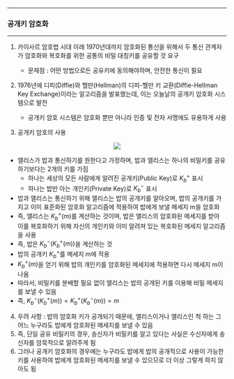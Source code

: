 -----
### 공개키 암호화
-----
1. 카이사르 암호법 시대 이래 1970년대까지 암호화된 통신을 위해서 두 통신 관계자가 암호화와 복호화를 위한 공통의 비밀 대칭키를 공유할 것 요구
   - 문제점 : 어떤 방법으로든 공유키에 동의해야하며, 안전한 통신이 필요

2. 1976년에 디피(Diffie)와 헬만(Hellman)의 디피-헬만 키 교환(Diffie-Hellman Key Exchange)이라는 알고리즘을 발표했는데, 이는 오늘날의 공개키 암호화 시스템으로 발전
   - 공개키 암호 시스템은 암호화 뿐만 아니라 인증 및 전자 서명에도 유용하게 사용

3. 공개키 암호의 사용
<div align="center">
<img src="https://github.com/user-attachments/assets/5ce46f15-96db-42d8-84bd-8fb309938402">
</div>

   - 앨리스가 밥과 통신하기를 원한다고 가정하며, 밥과 앨리스는 하나의 비밀키를 공유하기보다는 2개의 키를 가짐
     + 하나는 세상의 모든 사람에게 알려진 공개키(Public Key)로 $K^{+}_{b}$ 표시
     + 하나는 밥만 아는 개인키(Private Key)로 $K^{-}_{b}$ 표시
   - 밥과 앨리스는 통신하기 위해 앨리스는 밥의 공개키를 알아오며, 밥의 공개키를 가지고 이미 표준화된 암호화 알고리즘에 적용하여 밥에게 보낼 메세지 m을 암호화
   - 즉, 앨리스는 $K^{+}_{b}(m)$를 계산하는 것이며, 밥은 앨리스의 암호화된 메세지를 받아 이를 복호화하기 위해 자신의 개인키와 이미 알려져 있는 복호화된 메세지 알고리즘을 사용
   - 즉, 밥은 $K^{-}_{b}(K^{+}_{b}(m))$을 계산하는 것
   - 밥의 공개키 $K^{+}_{b}$를 메세지 m에 적용
   - $K^{+}_{b}(m)$을 얻기 위해 밥의 개인키를 암호화된 메세지에 적용하면 다시 메세지 m이 나옴
   - 따라서, 비밀키를 분배할 필요 없이 앨리스는 밥의 공개된 키를 이용해 비밀 메세지를 보낼 수 있음
   - 즉, $K_b^{-}(K_b^{+}(m)) = K_b^{+}(K_b^{-}(m)) = m$

4. 우려 사항 : 밥의 암호화 키가 공개되기 때문에, 앨리스이거나 앨리스인 척 하는 그 어느 누구라도 밥에게 암호화된 메세지를 보낼 수 있음
5. 즉, 단일 공유 비밀키의 경우, 송신자가 비밀키를 알고 있다는 사실은 수신자에게 송신자를 암묵적으로 알려주게 됨
6. 그러나 공개키 암호화의 경우에는 누구라도 밥에게 밥의 공개적으로 사용이 가능한 키를 사용하여 밥에게 암호화된 메세지를 보낼 수 있으므로 더 이상 그렇게 하지 않아도 됨
